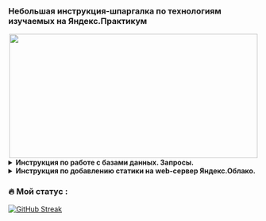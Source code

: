 ### Небольшая инструкция-шпаргалка по технологиям изучаемых на Яндекс.Практикум
<div align="center">
  <img src="https://media.giphy.com/media/dWesBcTLavkZuG35MI/giphy.gif" width="500" height="250"/>
</div>

<details>
  <summary><b>Инструкция по работе с базами данных. Запросы.</b></summary>
    <details>
      * <summary><b>Создане таблицы. Заполнение. Вывод данных.</b></summary>
      > CREATE TABLE artists(name TEXT, year_of_birth INTEGER);
    </details>
  
</details>

<details>

<summary> <b>Инструкция по добавлению статики на web-сервер Яндекс.Облако.</b></summary>
  
Открываем терминал и копируем папку со статикой на сервер:
```
scp -r /локальный_путь_до_папки_на_ПК/static логин@IP_сервера:/home/логин/папка_с_проектом/папка_хранения_статики
```
> Пример: scp -r /Files/yandex.praktikum/static grwo1@84.221.111.206:/home/grwo1/hw05_final/yatube

Настраиваем права доступа к папке static на сервере:
1) добавляем учетную запись в группу:
```
www-data sudo usermod -a -G ЛОГИН www-data
```
2) устанавливаем права:
```
sudo chown -R :www-data /полный_путь_до_папки_статики
```
</details>

### :fire: Мой статус :
[![GitHub Streak](http://github-readme-streak-stats.herokuapp.com?user=grwo1&theme=dark&background=000000)](https://git.io/streak-stats)
